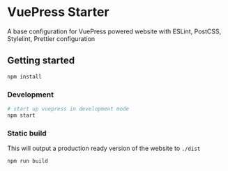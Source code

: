 # VuePress Starter

A base configuration for VuePress powered website with ESLint, PostCSS, Stylelint, Prettier configuration

## Getting started

```bash
npm install
```

### Development

```bash
# start up vuepress in development mode
npm start
```

### Static build

This will output a production ready version of the website to `./dist`

```bash
npm run build
```
